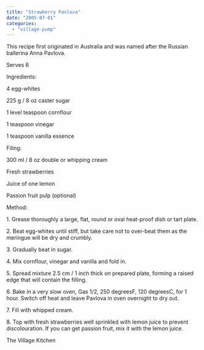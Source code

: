 ```yaml
---
title: "Strawberry Pavlova"
date: "2005-07-01"
categories: 
  - "village-pump"
---
```


This recipe first originated in Australia and was named after the Russian ballerina Anna Pavlova.

Serves 6

Ingredients:

4 egg-whites

225 g / 8 oz caster sugar

1 level teaspoon cornflour

1 teaspoon vinegar

1 teaspoon vanilla essence

Filing:

300 ml / 8 oz double or whipping cream

Fresh strawberries

Juice of one lemon

Passion fruit pulp (optional)

Method:

1\. Grease thoroughly a large, flat, round or oval heat-proof dish or tart plate.

2\. Beat egg-whites until stiff, but take care not to over-beat them as the meringue will be dry and crumbly.

3\. Gradually beat in sugar.

4\. Mix cornflour, vinegar and vanilla and fold in.

5\. Spread mixture 2.5 cm / 1 inch thick on prepared plate, forming a raised edge that will contain the filling.

6\. Bake in a very slow oven, Gas 1/2, 250 degreesF, 120 degreesC, for 1 hour. Switch off heat and leave Pavlova in oven overnight to dry out.

7\. Fill with whipped cream.

8\. Top with fresh strawberries well sprinkled with lemon juice to prevent discolouration. If you can get passion fruit, mix it with the lemon juice.

The Village Kitchen
